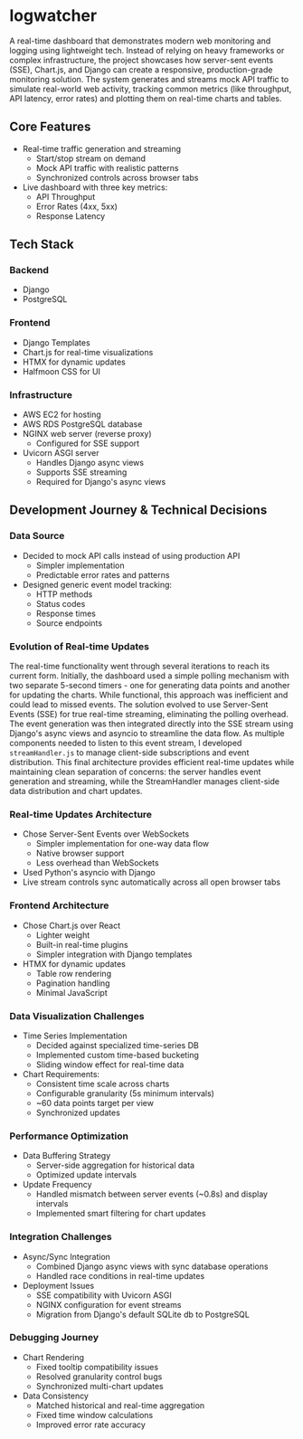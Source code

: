 # logwatcher

A real-time dashboard that demonstrates modern web monitoring and logging using lightweight tech. Instead of relying on heavy frameworks or complex infrastructure, the project showcases how server-sent events (SSE), Chart.js, and Django can create a responsive, production-grade monitoring solution. The system generates and streams mock API traffic to simulate real-world web activity, tracking common metrics (like throughput, API latency, error rates) and plotting them on real-time charts and tables.

## Core Features
- Real-time traffic generation and streaming
  - Start/stop stream on demand
  - Mock API traffic with realistic patterns
  - Synchronized controls across browser tabs
- Live dashboard with three key metrics:
  - API Throughput
  - Error Rates (4xx, 5xx)
  - Response Latency

## Tech Stack
### Backend
- Django
- PostgreSQL

### Frontend
- Django Templates
- Chart.js for real-time visualizations
- HTMX for dynamic updates
- Halfmoon CSS for UI

### Infrastructure
- AWS EC2 for hosting
- AWS RDS PostgreSQL database
- NGINX web server (reverse proxy)
  - Configured for SSE support
- Uvicorn ASGI server
  - Handles Django async views
  - Supports SSE streaming
  - Required for Django's async views

## Development Journey & Technical Decisions

### Data Source
- Decided to mock API calls instead of using production API
  - Simpler implementation
  - Predictable error rates and patterns
- Designed generic event model tracking:
  - HTTP methods
  - Status codes
  - Response times
  - Source endpoints

### Evolution of Real-time Updates
The real-time functionality went through several iterations to reach its current form. Initially, the dashboard used a simple polling mechanism with two separate 5-second timers - one for generating data points and another for updating the charts. While functional, this approach was inefficient and could lead to missed events. The solution evolved to use Server-Sent Events (SSE) for true real-time streaming, eliminating the polling overhead. The event generation was then integrated directly into the SSE stream using Django's async views and asyncio to streamline the data flow. As multiple components needed to listen to this event stream, I developed `streamHandler.js` to manage client-side subscriptions and event distribution. This final architecture provides efficient real-time updates while maintaining clean separation of concerns: the server handles event generation and streaming, while the StreamHandler manages client-side data distribution and chart updates.

### Real-time Updates Architecture
- Chose Server-Sent Events over WebSockets
  - Simpler implementation for one-way data flow
  - Native browser support
  - Less overhead than WebSockets
- Used Python's asyncio with Django
- Live stream controls sync automatically across all open browser tabs

### Frontend Architecture
- Chose Chart.js over React
  - Lighter weight
  - Built-in real-time plugins
  - Simpler integration with Django templates
- HTMX for dynamic updates
  - Table row rendering
  - Pagination handling
  - Minimal JavaScript

### Data Visualization Challenges
- Time Series Implementation
  - Decided against specialized time-series DB
  - Implemented custom time-based bucketing
  - Sliding window effect for real-time data
- Chart Requirements:
  - Consistent time scale across charts
  - Configurable granularity (5s minimum intervals)
  - ~60 data points target per view
  - Synchronized updates

### Performance Optimization
- Data Buffering Strategy
  - Server-side aggregation for historical data
  - Optimized update intervals
- Update Frequency
  - Handled mismatch between server events (~0.8s) and display intervals
  - Implemented smart filtering for chart updates

### Integration Challenges
- Async/Sync Integration
  - Combined Django async views with sync database operations
  - Handled race conditions in real-time updates
- Deployment Issues
  - SSE compatibility with Uvicorn ASGI
  - NGINX configuration for event streams
  - Migration from Django's default SQLite db to PostgreSQL

### Debugging Journey
- Chart Rendering
  - Fixed tooltip compatibility issues
  - Resolved granularity control bugs
  - Synchronized multi-chart updates
- Data Consistency
  - Matched historical and real-time aggregation
  - Fixed time window calculations
  - Improved error rate accuracy
